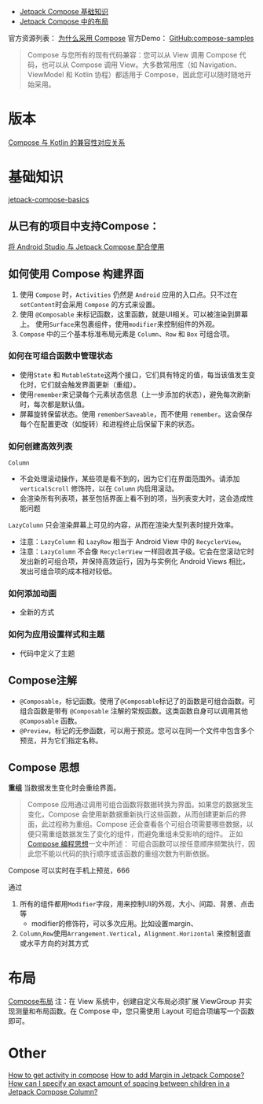 * [Jetpack Compose 基础知识](https://developer.android.com/codelabs/jetpack-compose-basics#0)
* [Jetpack Compose 中的布局](https://developer.android.com/codelabs/jetpack-compose-layouts#0)

官方资源列表：
[为什么采用 Compose](https://developer.android.com/jetpack/compose/why-adopt)
官方Demo：
[GitHub:compose-samples](https://github.com/android/compose-samples)

> Compose 与您所有的现有代码兼容：您可以从 View 调用 Compose 代码，也可以从 Compose 调用 View。大多数常用库（如 Navigation、ViewModel 和 Kotlin 协程）都适用于 Compose，因此您可以随时随地开始采用。

# 版本
[Compose 与 Kotlin 的兼容性对应关系](https://developer.android.com/jetpack/androidx/releases/compose-kotlin?hl=zh-cn)

# 基础知识

[jetpack-compose-basics](https://developer.android.com/codelabs/jetpack-compose-basics)

## 从已有的项目中支持Compose：

[将 Android Studio 与 Jetpack Compose 配合使用 ](https://developer.android.com/jetpack/compose/setup)

## 如何使用 Compose 构建界面

1. 使用 `Compose` 时，`Activities` 仍然是 `Android` 应用的入口点。只不过在`setContent`时会采用 `Compose` 的方式来设置。
2. 使用 `@Composable` 来标记函数，这里函数，就是UI相关。可以被渲染到屏幕上。 使用`Surface`来包裹组件，使用`modifier`来控制组件的外观。
3. `Compose` 中的三个基本标准布局元素是 `Column`、`Row` 和 `Box` 可组合项。

### 如何在可组合函数中管理状态

* 使用`State` 和 `MutableState`这两个接口，它们具有特定的值，每当该值发生变化时，它们就会触发界面更新（重组）。
* 使用`remember`来记录每个元素状态信息（上一步添加的状态），避免每次刷新时，每次都是默认值。
* 屏幕旋转保留状态。使用 `rememberSaveable`，而不使用 `remember`。这会保存每个在配置更改（如旋转）和进程终止后保留下来的状态。

### 如何创建高效列表
`Column` 
* 不会处理滚动操作，某些项是看不到的，因为它们在界面范围外。请添加 `verticalScroll` 修饰符，以在 `Column` 内启用滚动。
* 会渲染所有列表项，甚至包括界面上看不到的项，当列表变大时，这会造成性能问题

`LazyColumn` 只会渲染屏幕上可见的内容，从而在渲染大型列表时提升效率。
* 注意：`LazyColumn` 和 `LazyRow` 相当于 Android View 中的 `RecyclerView`。
* 注意：`LazyColumn` 不会像 `RecyclerView` 一样回收其子级。它会在您滚动它时发出新的可组合项，并保持高效运行，因为与实例化 Android Views
  相比，发出可组合项的成本相对较低。

### 如何添加动画

* 全新的方式

### 如何为应用设置样式和主题

* 代码中定义了主题

## Compose注解

* `@Composable`，标记函数。使用了`@Composable`标记了的函数是可组合函数。可组合函数是带有 `@Composable`
  注解的常规函数。这类函数自身可以调用其他 `@Composable` 函数。
* `@Preview`，标记的无参函数，可以用于预览。您可以在同一个文件中包含多个预览，并为它们指定名称。

## Compose 思想

**重组**
当数据发生变化时会重绘界面。
> Compose 应用通过调用可组合函数将数据转换为界面。如果您的数据发生变化，Compose 会使用新数据重新执行这些函数，从而创建更新后的界面，此过程称为重组。Compose 还会查看各个可组合项需要哪些数据，以便只需重组数据发生了变化的组件，而避免重组未受影响的组件。
> 正如 [Compose 编程思想](https://developer.android.com/jetpack/compose/mental-model#recomposition)一文中所述：
> 可组合函数可以按任意顺序频繁执行，因此您不能以代码的执行顺序或该函数的重组次数为判断依据。

Compose 可以实时在手机上预览，666

通过

1. 所有的组件都用`Modifier`字段，用来控制UI的外观，大小、间距、背景、点击等
   * modifier的修饰符，可以多次应用。比如设置margin、
2. `Column`,`Row`使用`Arrangement.Vertical`，`Alignment.Horizontal` 来控制竖直或水平方向的对其方式

# 布局
[Compose布局](https://developer.android.com/codelabs/jetpack-compose-layouts)
注：在 View 系统中，创建自定义布局必须扩展 ViewGroup 并实现测量和布局函数。在 Compose 中，您只需使用 Layout 可组合项编写一个函数即可。

# Other

[How to get activity in compose](https://stackoverflow.com/questions/64675386/how-to-get-activity-in-compose)
[How to add Margin in Jetpack Compose?](https://stackoverflow.com/questions/62939473/how-to-add-margin-in-jetpack-compose)
[How can I specify an exact amount of spacing between children in a Jetpack Compose Column?](https://stackoverflow.com/questions/68200057/how-can-i-specify-an-exact-amount-of-spacing-between-children-in-a-jetpack-compo)